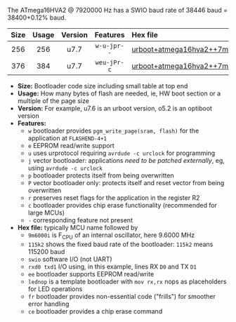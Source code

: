 The ATmega16HVA2 @ 7920000 Hz has a SWIO baud rate of 38446 baud = 38400+0.12% baud.

|Size|Usage|Version|Features|Hex file|
|:-:|:-:|:-:|:-:|:--|
|256|256|u7.7|`w-u-jpr--`|[urboot+atmega16hva2++7m9200i+++38k4_swio_rxb0_txb1_lednop.hex](https://raw.githubusercontent.com/stefanrueger/urboot.hex/main/mcus/atmega16hva2/internal_oscillator/fint++7m9200_Hz/br+++38k4_bps/urboot+atmega16hva2++7m9200i+++38k4_swio_rxb0_txb1_lednop.hex)|
|376|384|u7.7|`weu-jPr-c`|[urboot+atmega16hva2++7m9200i+++38k4_swio_rxb0_txb1_ee_lednop_fr_ce.hex](https://raw.githubusercontent.com/stefanrueger/urboot.hex/main/mcus/atmega16hva2/internal_oscillator/fint++7m9200_Hz/br+++38k4_bps/urboot+atmega16hva2++7m9200i+++38k4_swio_rxb0_txb1_ee_lednop_fr_ce.hex)|

- **Size:** Bootloader code size including small table at top end
- **Usage:** How many bytes of flash are needed, ie, HW boot section or a multiple of the page size
- **Version:** For example, u7.6 is an urboot version, o5.2 is an optiboot version
- **Features:**
  + `w` bootloader provides `pgm_write_page(sram, flash)` for the application at `FLASHEND-4+1`
  + `e` EEPROM read/write support
  + `u` uses urprotocol requiring `avrdude -c urclock` for programming
  + `j` vector bootloader: applications *need to be patched externally*, eg, using `avrdude -c urclock`
  + `p` bootloader protects itself from being overwritten
  + `P` vector bootloader only: protects itself and reset vector from being overwritten
  + `r` preserves reset flags for the application in the register R2
  + `c` bootloader provides chip erase functionality (recommended for large MCUs)
  + `-` corresponding feature not present
- **Hex file:** typically MCU name followed by
  + `9m6000i` is F<sub>CPU</sub> of an internal oscillator, here 9.6000 MHz
  + `115k2` shows the fixed baud rate of the bootloader: `115k2` means 115200 baud
  + `swio` software I/O (not UART)
  + `rxd0 txd1` I/O using, in this example, lines RX `D0` and TX `D1`
  + `ee` bootloader supports EEPROM read/write
  + `lednop` is a template bootloader with `mov rx,rx` nops as placeholders for LED operations
  + `fr` bootloader provides non-essential code ("frills") for smoother error handling
  + `ce` bootloader provides a chip erase command
